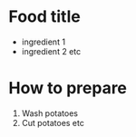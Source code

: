 # Food title
* ingredient 1
* ingredient 2 
etc

# How to prepare
1. Wash potatoes
2. Cut potatoes
etc 